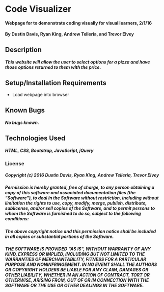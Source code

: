 # Code Visualizer

#### Webpage for to demonstrate coding visually for visual learners, 2/1/16

#### By Dustin Davis, Ryan King, Andrew Telleria, and Trevor Elvey

## Description

##### This website will allow the user to select options for a pizza and have those options returned to them with the price.

## Setup/Installation Requirements

* Load webpage into browser

## Known Bugs

##### No bugs known.

## Technologies Used

##### HTML, CSS, Bootstrap, JavaScript, jQuery

### License

##### Copyright (c) 2016 Dustin Davis, Ryan King, Andrew Telleria, Trevor Elvey

##### Permission is hereby granted, free of charge, to any person obtaining a copy of this software and associated documentation files (the "Software"), to deal in the Software without restriction, including without limitation the rights to use, copy, modify, merge, publish, distribute, sublicense, and/or sell copies of the Software, and to permit persons to whom the Software is furnished to do so, subject to the following conditions:

##### The above copyright notice and this permission notice shall be included in all copies or substantial portions of the Software.

##### THE SOFTWARE IS PROVIDED "AS IS", WITHOUT WARRANTY OF ANY KIND, EXPRESS OR IMPLIED, INCLUDING BUT NOT LIMITED TO THE WARRANTIES OF MERCHANTABILITY, FITNESS FOR A PARTICULAR PURPOSE AND NONINFRINGEMENT. IN NO EVENT SHALL THE AUTHORS OR COPYRIGHT HOLDERS BE LIABLE FOR ANY CLAIM, DAMAGES OR OTHER LIABILITY, WHETHER IN AN ACTION OF CONTRACT, TORT OR OTHERWISE, ARISING FROM, OUT OF OR IN CONNECTION WITH THE SOFTWARE OR THE USE OR OTHER DEALINGS IN THE SOFTWARE.
